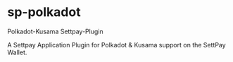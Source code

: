 # sp-polkadot
Polkadot-Kusama Settpay-Plugin

A Settpay Application Plugin for Polkadot & Kusama support on the SettPay Wallet.